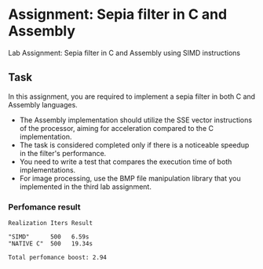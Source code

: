 # Assignment: Sepia filter in C and Assembly

Lab Assignment: Sepia filter in C and Assembly using SIMD instructions

## Task

In this assignment, you are required to implement a sepia filter in both C and Assembly languages.
- The Assembly implementation should utilize the SSE vector instructions of the processor, aiming for acceleration compared to the C implementation.
- The task is considered completed only if there is a noticeable speedup in the filter's performance.
- You need to write a test that compares the execution time of both implementations.
- For image processing, use the BMP file manipulation library that you implemented in the third lab assignment.

### Perfomance result
```
Realization Iters Result 

"SIMD"      500   6.59s 
"NATIVE C"  500   19.34s 

Total perfomance boost: 2.94
```
